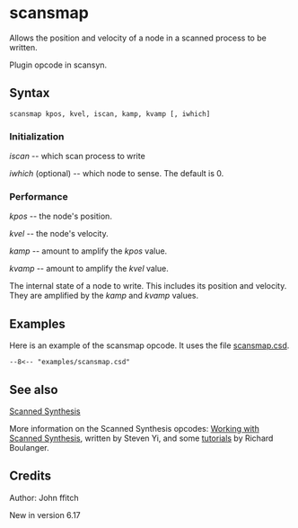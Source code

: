 <!--
id:scansmap
category:Signal Generators:Scanned Synthesis
-->
# scansmap
Allows the position and velocity of a node in a scanned process to be written.

Plugin opcode in scansyn.

## Syntax
``` csound-orc
scansmap kpos, kvel, iscan, kamp, kvamp [, iwhich]
```

### Initialization

_iscan_ -- which scan process to write

_iwhich_ (optional) -- which node to sense. The default is 0.

### Performance

_kpos_ -- the node's position.

_kvel_ -- the node's velocity.

_kamp_ -- amount to amplify the _kpos_ value.

_kvamp_ -- amount to amplify the _kvel_ value.

The internal state of a node to write. This includes its position and velocity. They are amplified by the _kamp_ and _kvamp_ values.

## Examples

Here is an example of the scansmap opcode. It uses the file [scansmap.csd](../../examples/scansmap.csd).

``` csound-csd title="Example of the scansmap opcode." linenums="1"
--8<-- "examples/scansmap.csd"
```

## See also

[Scanned Synthesis](../../siggen/scantop)

More information on the Scanned Synthesis opcodes: [Working with Scanned Synthesis](http://www.csounds.com/stevenyi/scanned/yi_scannedSynthesis.html), written by Steven Yi, and some [tutorials](http://www.csounds.com/scanned/) by Richard Boulanger.

## Credits

Author: John ffitch

New in version 6.17
